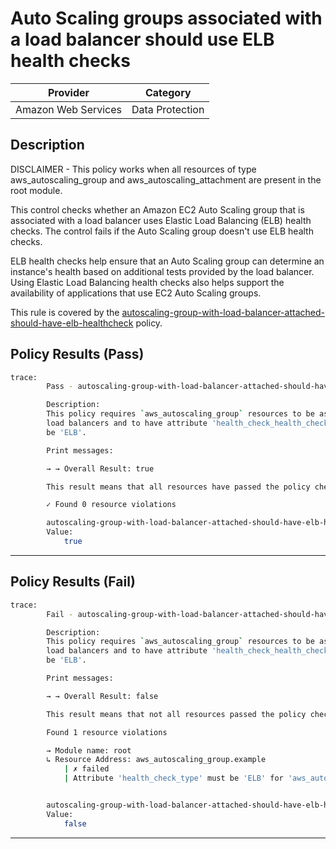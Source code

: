 # Auto Scaling groups associated with a load balancer should use ELB health checks

| Provider            |       Category      |
| ------------------- |  -----------------  |
| Amazon Web Services |   Data Protection   |

## Description

DISCLAIMER - This policy works when all resources of type aws_autoscaling_group and aws_autoscaling_attachment are present in the root module.

This control checks whether an Amazon EC2 Auto Scaling group that is associated with a load balancer uses Elastic Load Balancing (ELB) health checks. The control fails if the Auto Scaling group doesn't use ELB health checks.

ELB health checks help ensure that an Auto Scaling group can determine an instance's health based on additional tests provided by the load balancer. Using Elastic Load Balancing health checks also helps support the availability of applications that use EC2 Auto Scaling groups.

This rule is covered by the [autoscaling-group-with-load-balancer-attached-should-have-elb-healthcheck](https://github.com/hashicorp/policy-library-NIST-Policy-Set-for-AWS-Terraform/blob/main/policies/autoscalinggroup/autoscaling-group-with-load-balancer-attached-should-have-elb-healthcheck.sentinel) policy.

## Policy Results (Pass)

```bash
trace:
        Pass - autoscaling-group-with-load-balancer-attached-should-have-elb-healthcheck.sentinel

        Description:
        This policy requires `aws_autoscaling_group` resources to be associated with
        load balancers and to have attribute 'health_check_health_check_type' should
        be 'ELB'.

        Print messages:

        → → Overall Result: true

        This result means that all resources have passed the policy check for the policy autoscaling-group-with-load-balancer-attached-should-have-elb-healthcheck.

        ✓ Found 0 resource violations

        autoscaling-group-with-load-balancer-attached-should-have-elb-healthcheck.sentinel:94:1 - Rule "main"
        Value:
            true
```

---

## Policy Results (Fail)

```bash
trace:
        Fail - autoscaling-group-with-load-balancer-attached-should-have-elb-healthcheck.sentinel

        Description:
        This policy requires `aws_autoscaling_group` resources to be associated with
        load balancers and to have attribute 'health_check_health_check_type' should
        be 'ELB'.

        Print messages:

        → → Overall Result: false

        This result means that not all resources passed the policy check and the protected behavior is not allowed for the policy autoscaling-group-with-load-balancer-attached-should-have-elb-healthcheck.

        Found 1 resource violations

        → Module name: root
        ↳ Resource Address: aws_autoscaling_group.example
            | ✗ failed
            | Attribute 'health_check_type' must be 'ELB' for 'aws_autoscaling_group' and should be associated with the load balancer resource. Refer to https://docs.aws.amazon.com/securityhub/latest/userguide/autoscaling-controls.html#autoscaling-1 for more details.


        autoscaling-group-with-load-balancer-attached-should-have-elb-healthcheck.sentinel:94:1 - Rule "main"
        Value:
            false
```

---
